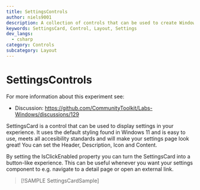 ```yaml
---
title: SettingsControls
author: niels9001
description: A collection of controls that can be used to create Windows 11 styles settings experiences.
keywords: SettingsCard, Control, Layout, Settings
dev_langs:
  - csharp
category: Controls
subcategory: Layout
---
```


# SettingsControls

For more information about this experiment see:
- Discussion: https://github.com/CommunityToolkit/Labs-Windows/discussions/129

SettingsCard is a control that can be used to display settings in your experience. It uses the default styling found in Windows 11 and is easy to use, meets all accesibility standards and will make your settings page look great!
You can set the Header, Description, Icon and Content.

By setting the IsClickEnabled property you can turn the SettingsCard into a button-like experience.
This can be useful whenever you want your settings component to e.g. navigate to a detail page or open an external link.

> [!SAMPLE SettingsCardSample]
